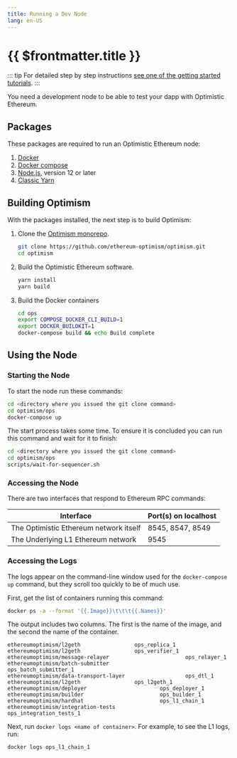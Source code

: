 ```yaml
---
title: Running a Dev Node
lang: en-US
---
```


# {{ $frontmatter.title }}

::: tip
For detailed step by step instructions [see one of the getting started 
tutorials](https://github.com/ethereum-optimism/optimism-tutorial/tree/main/hardhat).
:::

You need a development node to be able to test your dapp with Optimistic Ethereum.

## Packages

These packages are required to run an Optimistic Ethereum node:

1. [Docker](https://www.docker.com/)
1. [Docker compose](https://docs.docker.com/compose/install/)
1. [Node.js](https://nodejs.org/en/), version 12 or later
1. [Classic Yarn](https://classic.yarnpkg.com/lang/en/)


## Building Optimism

With the packages installed, the next step is to build Optimism:


1. Clone the [Optimism monorepo](https://github.com/ethereum-optimism/optimism).

   ```sh
   git clone https://github.com/ethereum-optimism/optimism.git
   cd optimism
   ```
   
2. Build the Optimistic Ethereum software.   
   
   ```sh
   yarn install
   yarn build
   ```
   
3. Build the Docker containers

   ```sh
   cd ops
   export COMPOSE_DOCKER_CLI_BUILD=1
   export DOCKER_BUILDKIT=1
   docker-compose build && echo Build complete
   ```
   
## Using the Node

### Starting the Node

To start the node run these commands:

```sh
cd <directory where you issued the git clone command>
cd optimism/ops
docker-compose up
```

The start process takes some time. To ensure it is concluded you
can run this command and wait for it to finish:

```sh
cd <directory where you issued the git clone command>
cd optimism/ops
scripts/wait-for-sequencer.sh
```

### Accessing the Node

There are two interfaces that respond to Ethereum RPC commands:

| Interface                              | Port(s) on localhost | 
| -------------------------------------- | -------------------- |
| The Optimistic Ethereum network itself | 8545, 8547, 8549     |
| The Underlying L1 Ethereum network     | 9545                 |


### Accessing the Logs

The logs appear on the command-line window used for the `docker-compose up`
command, but they scroll too quickly to be of much use. 

First, get the list of containers running this command:

```sh
docker ps -a --format '{{.Image}}\t\t\t{{.Names}}'
```

The output includes two columns. The first is the name of the image, and
the second the name of the container.

```
ethereumoptimism/l2geth                 ops_replica_1
ethereumoptimism/l2geth                 ops_verifier_1
ethereumoptimism/message-relayer                        ops_relayer_1
ethereumoptimism/batch-submitter                        ops_batch_submitter_1
ethereumoptimism/data-transport-layer                   ops_dtl_1
ethereumoptimism/l2geth                 ops_l2geth_1
ethereumoptimism/deployer                       ops_deployer_1
ethereumoptimism/builder                        ops_builder_1
ethereumoptimism/hardhat                        ops_l1_chain_1
ethereumoptimism/integration-tests                      ops_integration_tests_1
```

Next, run `docker logs <name of container>`. For example, to see the L1 logs, run:

```sh
docker logs ops_l1_chain_1
```

